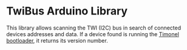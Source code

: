 # TwiBus Arduino Library
This library allows scanning the TWI (I2C) bus in search of connected devices addresses and data.
If a device found is running the [Timonel bootloader](https://github.com/casanovg/timonel.git), it returns its version number.
